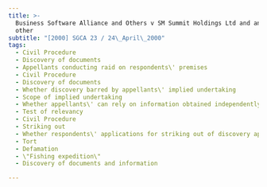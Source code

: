 ```yaml
---
title: >-
  Business Software Alliance and Others v SM Summit Holdings Ltd and another and
  other
subtitle: "[2000] SGCA 23 / 24\_April\_2000"
tags:
  - Civil Procedure
  - Discovery of documents
  - Appellants conducting raid on respondents\' premises
  - Civil Procedure
  - Discovery of documents
  - Whether discovery barred by appellants\' implied undertaking
  - Scope of implied undertaking
  - Whether appellants\' can rely on information obtained independently of raid
  - Test of relevancy
  - Civil Procedure
  - Striking out
  - Whether respondents\' applications for striking out of discovery appropriate
  - Tort
  - Defamation
  - \"Fishing expedition\"
  - Discovery of documents and information

---
```


